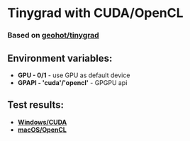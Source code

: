 # Tinygrad with CUDA/OpenCL
### Based on [geohot/tinygrad](https://github.com/geohot/tinygrad)

## Environment variables:
- **GPU - 0/1** - use GPU as default device
- **GPAPI - 'cuda'/'opencl'** - GPGPU api

## Test results:
- [**Windows/CUDA**](https://htmlpreview.github.io/?https://github.com/dredwardhyde/tinygrad-universal/blob/main/Test%20Results%20-%20Windows%26CUDA.html)
- [**macOS/OpenCL**](https://htmlpreview.github.io/?https://github.com/dredwardhyde/tinygrad-universal/blob/main/Test%20Results%20-%20macOS%26OpenCL.html)
